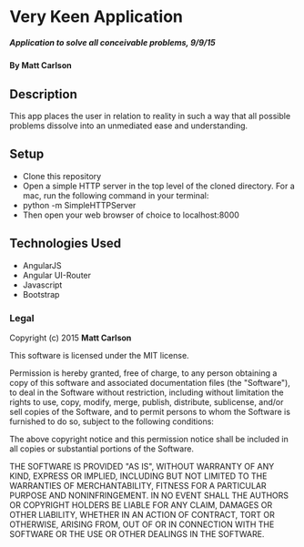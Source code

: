 # Very Keen Application

##### Application to solve all conceivable problems, 9/9/15

#### By **Matt Carlson**

## Description

This app places the user in relation to reality in such a way that all possible problems dissolve into an unmediated ease and understanding.

## Setup

* Clone this repository
* Open a simple HTTP server in the top level of the cloned directory. For a mac, run the following command in your terminal:
* python -m SimpleHTTPServer
* Then open your web browser of choice to localhost:8000




## Technologies Used

* AngularJS
* Angular UI-Router
* Javascript
* Bootstrap


### Legal



Copyright (c) 2015 **Matt Carlson**

This software is licensed under the MIT license.

Permission is hereby granted, free of charge, to any person obtaining a copy
of this software and associated documentation files (the "Software"), to deal
in the Software without restriction, including without limitation the rights
to use, copy, modify, merge, publish, distribute, sublicense, and/or sell
copies of the Software, and to permit persons to whom the Software is
furnished to do so, subject to the following conditions:

The above copyright notice and this permission notice shall be included in
all copies or substantial portions of the Software.

THE SOFTWARE IS PROVIDED "AS IS", WITHOUT WARRANTY OF ANY KIND, EXPRESS OR
IMPLIED, INCLUDING BUT NOT LIMITED TO THE WARRANTIES OF MERCHANTABILITY,
FITNESS FOR A PARTICULAR PURPOSE AND NONINFRINGEMENT. IN NO EVENT SHALL THE
AUTHORS OR COPYRIGHT HOLDERS BE LIABLE FOR ANY CLAIM, DAMAGES OR OTHER
LIABILITY, WHETHER IN AN ACTION OF CONTRACT, TORT OR OTHERWISE, ARISING FROM,
OUT OF OR IN CONNECTION WITH THE SOFTWARE OR THE USE OR OTHER DEALINGS IN
THE SOFTWARE.
